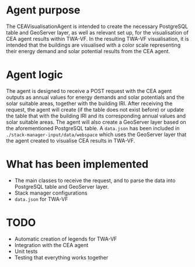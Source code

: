 # Agent purpose
The CEAVisualisationAgent is intended to create the necessary PostgreSQL table and GeoServer layer, as well as relevant set up, for the visualisation of CEA agent results within TWA-VF.
In the resulting TWA-VF visualisation, it is intended that the buildings are visualised with a color scale representing their energy demand and solar potential results from the CEA agent.

# Agent logic
The agent is designed to receive a POST request with the CEA agent outputs as annual values for energy demands and solar potentials and the solar suitable areas, together with the building IRI. 
After receiving the request, the agent will create (if the table does not exist before) or update the table that with the building IRI and its corresponding annual values and solar suitable areas.
The agent will also create a GeoServer layer based on the aforementioned PostgreSQL table.
A `data.json` has been included in `./stack-manager-input/data/webspace` which uses the GeoServer layer that the agent created to visualise CEA results in TWA-VF.

# What has been implemented
- The main classes to receive the request, and to parse the data into PostgreSQL table and GeoServer layer.
- Stack manager configurations
- `data.json` for TWA-VF

# TODO
- Automatic creation of legends for TWA-VF
- Integration with the CEA agent
- Unit tests
- Testing that everything works together

